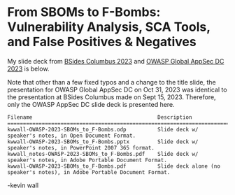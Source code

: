 # From SBOMs to F-Bombs: Vulnerability Analysis, SCA Tools, and False Positives & Negatives

My slide deck from [BSides Columbus 2023](https://www-bsidescolumbus-com.filesusr.com/html/98d815_d33864d07d427e1d5b1599e3e5338997.html#)
and [OWASP Global AppSec DC 2023](https://owasp2023globalappsecwashin.sched.com/event/1OL8y) is below.

Note that other than a few
fixed typos and a change to the title slide, the presentation for OWASP Global AppSec DC on Oct 31, 2023
was identical to the presentation at BSides Columbus made on Sept 15, 2023. Therefore, only the
OWASP AppSec DC slide deck is presented here.
```
Filename                                        Description
========================================================================================================================
kwwall-OWASP-2023-SBOMs_to_F-Bombs.odp          Slide deck w/ speaker's notes, in Open Document Format.
kwwall-OWASP-2023-SBOMs_to_F-Bombs.pptx         Slide deck w/ speaker's notes, in PowerPoint 2007 365 format.
kwwall_notes-OWASP-2023-SBOMs_to_F-Bombs.pdf    Slide deck w/ speaker's notes, in Adobe Portable Document Format.
kwwall-OWASP-2023-SBOMs_to_F-Bombs.pdf          Slide deck alone (no speaker's notes), in Adobe Portable Document Format.
```

-kevin wall
